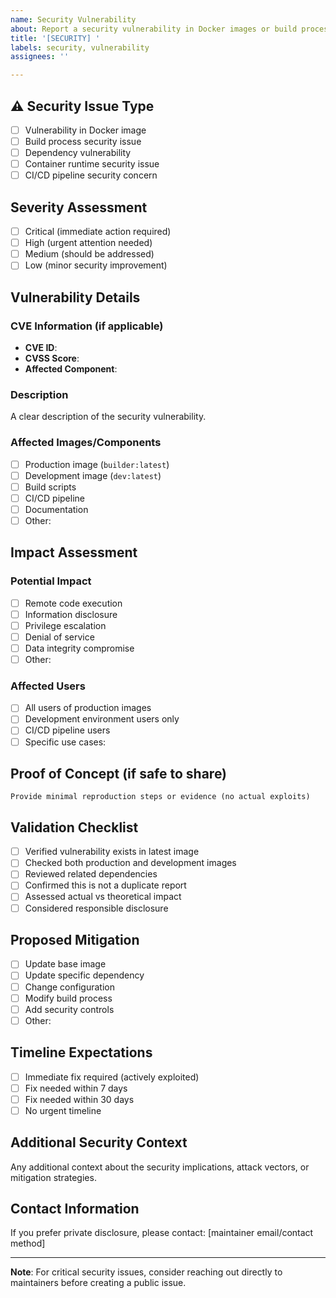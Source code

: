 ```yaml
---
name: Security Vulnerability
about: Report a security vulnerability in Docker images or build process
title: '[SECURITY] '
labels: security, vulnerability
assignees: ''

---
```


## ⚠️ Security Issue Type
- [ ] Vulnerability in Docker image
- [ ] Build process security issue
- [ ] Dependency vulnerability
- [ ] Container runtime security issue
- [ ] CI/CD pipeline security concern

## Severity Assessment
- [ ] Critical (immediate action required)
- [ ] High (urgent attention needed)
- [ ] Medium (should be addressed)
- [ ] Low (minor security improvement)

## Vulnerability Details
### CVE Information (if applicable)
- **CVE ID**: 
- **CVSS Score**: 
- **Affected Component**: 

### Description
A clear description of the security vulnerability.

### Affected Images/Components
- [ ] Production image (`builder:latest`)
- [ ] Development image (`dev:latest`)
- [ ] Build scripts
- [ ] CI/CD pipeline
- [ ] Documentation
- [ ] Other: 

## Impact Assessment
### Potential Impact
- [ ] Remote code execution
- [ ] Information disclosure
- [ ] Privilege escalation
- [ ] Denial of service
- [ ] Data integrity compromise
- [ ] Other: 

### Affected Users
- [ ] All users of production images
- [ ] Development environment users only
- [ ] CI/CD pipeline users
- [ ] Specific use cases: 

## Proof of Concept (if safe to share)
```
Provide minimal reproduction steps or evidence (no actual exploits)
```

## Validation Checklist
- [ ] Verified vulnerability exists in latest image
- [ ] Checked both production and development images
- [ ] Reviewed related dependencies
- [ ] Confirmed this is not a duplicate report
- [ ] Assessed actual vs theoretical impact
- [ ] Considered responsible disclosure

## Proposed Mitigation
- [ ] Update base image
- [ ] Update specific dependency
- [ ] Change configuration
- [ ] Modify build process
- [ ] Add security controls
- [ ] Other: 

## Timeline Expectations
- [ ] Immediate fix required (actively exploited)
- [ ] Fix needed within 7 days
- [ ] Fix needed within 30 days
- [ ] No urgent timeline

## Additional Security Context
Any additional context about the security implications, attack vectors, or mitigation strategies.

## Contact Information
If you prefer private disclosure, please contact: [maintainer email/contact method]

---
**Note**: For critical security issues, consider reaching out directly to maintainers before creating a public issue.